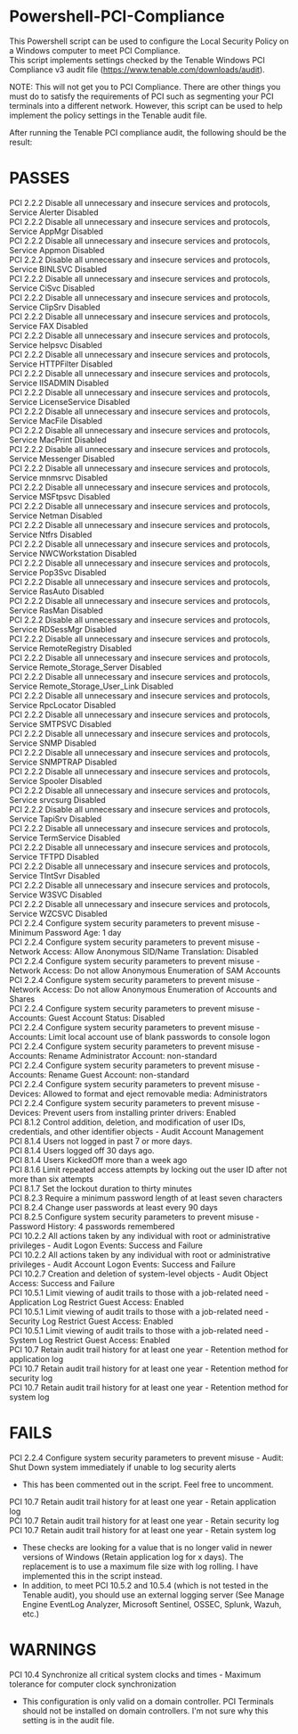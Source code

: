 # Powershell-PCI-Compliance
This Powershell script can be used to configure the Local Security Policy on a Windows computer to meet PCI Compliance.  
This script implements settings checked by the Tenable Windows PCI Compliance v3 audit file (https://www.tenable.com/downloads/audit).  

NOTE: This will not get you to PCI Compliance. There are other things you must do to satisfy the requirements of PCI such as segmenting your PCI terminals into a different network. However, this script can be used to help implement the policy settings in the Tenable audit file. 

After running the Tenable PCI compliance audit, the following should be the result:  
# PASSES
PCI 2.2.2 Disable all unnecessary and insecure services and protocols, Service Alerter Disabled  
PCI 2.2.2 Disable all unnecessary and insecure services and protocols, Service AppMgr Disabled  
PCI 2.2.2 Disable all unnecessary and insecure services and protocols, Service Appmon Disabled  
PCI 2.2.2 Disable all unnecessary and insecure services and protocols, Service BINLSVC Disabled  
PCI 2.2.2 Disable all unnecessary and insecure services and protocols, Service CiSvc Disabled  
PCI 2.2.2 Disable all unnecessary and insecure services and protocols, Service ClipSrv Disabled  
PCI 2.2.2 Disable all unnecessary and insecure services and protocols, Service FAX Disabled  
PCI 2.2.2 Disable all unnecessary and insecure services and protocols, Service helpsvc Disabled  
PCI 2.2.2 Disable all unnecessary and insecure services and protocols, Service HTTPFilter Disabled  
PCI 2.2.2 Disable all unnecessary and insecure services and protocols, Service IISADMIN Disabled  
PCI 2.2.2 Disable all unnecessary and insecure services and protocols, Service LicenseService Disabled  
PCI 2.2.2 Disable all unnecessary and insecure services and protocols, Service MacFile Disabled  
PCI 2.2.2 Disable all unnecessary and insecure services and protocols, Service MacPrint Disabled  
PCI 2.2.2 Disable all unnecessary and insecure services and protocols, Service Messenger Disabled  
PCI 2.2.2 Disable all unnecessary and insecure services and protocols, Service mnmsrvc Disabled  
PCI 2.2.2 Disable all unnecessary and insecure services and protocols, Service MSFtpsvc Disabled  
PCI 2.2.2 Disable all unnecessary and insecure services and protocols, Service Netman Disabled  
PCI 2.2.2 Disable all unnecessary and insecure services and protocols, Service Ntfrs Disabled  
PCI 2.2.2 Disable all unnecessary and insecure services and protocols, Service NWCWorkstation Disabled  
PCI 2.2.2 Disable all unnecessary and insecure services and protocols, Service Pop3Svc Disabled  
PCI 2.2.2 Disable all unnecessary and insecure services and protocols, Service RasAuto Disabled  
PCI 2.2.2 Disable all unnecessary and insecure services and protocols, Service RasMan Disabled  
PCI 2.2.2 Disable all unnecessary and insecure services and protocols, Service RDSessMgr Disabled  
PCI 2.2.2 Disable all unnecessary and insecure services and protocols, Service RemoteRegistry Disabled  
PCI 2.2.2 Disable all unnecessary and insecure services and protocols, Service Remote_Storage_Server Disabled  
PCI 2.2.2 Disable all unnecessary and insecure services and protocols, Service Remote_Storage_User_Link Disabled  
PCI 2.2.2 Disable all unnecessary and insecure services and protocols, Service RpcLocator Disabled  
PCI 2.2.2 Disable all unnecessary and insecure services and protocols, Service SMTPSVC Disabled  
PCI 2.2.2 Disable all unnecessary and insecure services and protocols, Service SNMP Disabled  
PCI 2.2.2 Disable all unnecessary and insecure services and protocols, Service SNMPTRAP Disabled  
PCI 2.2.2 Disable all unnecessary and insecure services and protocols, Service Spooler Disabled  
PCI 2.2.2 Disable all unnecessary and insecure services and protocols, Service srvcsurg Disabled  
PCI 2.2.2 Disable all unnecessary and insecure services and protocols, Service TapiSrv Disabled  
PCI 2.2.2 Disable all unnecessary and insecure services and protocols, Service TermService Disabled  
PCI 2.2.2 Disable all unnecessary and insecure services and protocols, Service TFTPD Disabled  
PCI 2.2.2 Disable all unnecessary and insecure services and protocols, Service TlntSvr Disabled  
PCI 2.2.2 Disable all unnecessary and insecure services and protocols, Service W3SVC Disabled  
PCI 2.2.2 Disable all unnecessary and insecure services and protocols, Service WZCSVC Disabled  
PCI 2.2.4 Configure system security parameters to prevent misuse - Minimum Password Age: 1 day  
PCI 2.2.4 Configure system security parameters to prevent misuse - Network Access: Allow Anonymous SID/Name Translation: Disabled  
PCI 2.2.4 Configure system security parameters to prevent misuse - Network Access: Do not allow Anonymous Enumeration of SAM Accounts  
PCI 2.2.4 Configure system security parameters to prevent misuse - Network Access: Do not allow Anonymous Enumeration of Accounts and Shares  
PCI 2.2.4 Configure system security parameters to prevent misuse - Accounts: Guest Account Status: Disabled  
PCI 2.2.4 Configure system security parameters to prevent misuse - Accounts: Limit local account use of blank passwords to console logon  
PCI 2.2.4 Configure system security parameters to prevent misuse - Accounts: Rename Administrator Account: non-standard  
PCI 2.2.4 Configure system security parameters to prevent misuse - Accounts: Rename Guest Account: non-standard  
PCI 2.2.4 Configure system security parameters to prevent misuse - Devices: Allowed to format and eject removable media: Administrators  
PCI 2.2.4 Configure system security parameters to prevent misuse - Devices: Prevent users from installing printer drivers: Enabled  
PCI 8.1.2 Control addition, deletion, and modification of user IDs, credentials, and other identifier objects - Audit Account Management  
PCI 8.1.4 Users not logged in past 7 or more days.  
PCI 8.1.4 Users logged off 30 days ago.  
PCI 8.1.4 Users KickedOff more than a week ago  
PCI 8.1.6 Limit repeated access attempts by locking out the user ID after not more than six attempts  
PCI 8.1.7 Set the lockout duration to thirty minutes  
PCI 8.2.3 Require a minimum password length of at least seven characters  
PCI 8.2.4 Change user passwords at least every 90 days  
PCI 8.2.5 Configure system security parameters to prevent misuse - Password History: 4 passwords remembered  
PCI 10.2.2 All actions taken by any individual with root or administrative privileges - Audit Logon Events: Success and Failure  
PCI 10.2.2 All actions taken by any individual with root or administrative privileges - Audit Account Logon Events: Success and Failure  
PCI 10.2.7 Creation and deletion of system-level objects - Audit Object Access: Success and Failure  
PCI 10.5.1 Limit viewing of audit trails to those with a job-related need - Application Log Restrict Guest Access: Enabled  
PCI 10.5.1 Limit viewing of audit trails to those with a job-related need - Security Log Restrict Guest Access: Enabled  
PCI 10.5.1 Limit viewing of audit trails to those with a job-related need -  System Log Restrict Guest Access: Enabled  
PCI 10.7 Retain audit trail history for at least one year - Retention method for application log  
PCI 10.7 Retain audit trail history for at least one year - Retention method for security log  
PCI 10.7 Retain audit trail history for at least one year - Retention method for system log  

# FAILS
PCI 2.2.4 Configure system security parameters to prevent misuse - Audit: Shut Down system immediately if unable to log security alerts  
- This has been commented out in the script. Feel free to uncomment.

PCI 10.7 Retain audit trail history for at least one year - Retain application log  
PCI 10.7 Retain audit trail history for at least one year - Retain security log  
PCI 10.7 Retain audit trail history for at least one year - Retain system log  
  - These checks are looking for a value that is no longer valid in newer versions of Windows (Retain application log for x days). The replacement is to use a maximum file size with log rolling. I have implemented this in the script instead.  
  - In addition, to meet PCI 10.5.2 and 10.5.4 (which is not tested in the Tenable audit), you should use an external logging server (See Manage Engine EventLog Analyzer, Microsoft Sentinel, OSSEC, Splunk, Wazuh, etc.)

# WARNINGS
PCI 10.4 Synchronize all critical system clocks and times - Maximum tolerance for computer clock synchronization  
  - This configuration is only valid on a domain controller. PCI Terminals should not be installed on domain controllers. I'm not sure why this setting is in the audit file.
